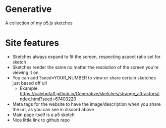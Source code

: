 ﻿# Generative

A collection of my p5.js sketches

# Site features
- Sketches always expand to fit the screen, respecting aspect ratio set for sketch
- Sketches render the same no matter the resolution of the screen you're viewing it on
- You can add ?seed=YOUR_NUMBER to view or share certain sketches just based off url
    - Example:  https://calebpfaff.github.io/Generative/sketches/strange_attractors/index.html?seed=67403220
- Meta tags for the website to have the image/description when you share the url, as you can see in discord above
- Main page itself is a p5 sketch
- Nice little link to github repo
